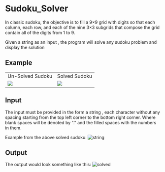 # Sudoku_Solver

In classic sudoku, the objective is to fill a 9×9 grid with digits so that each column, each row, and each of the nine 3×3 subgrids that compose the grid contain all of the digits from 1 to 9.

Given a string as an input , the program will solve any sudoku problem and display the solution

## Example
<table>
  <tr>
     <td>Un-Solved Sudoku</td>
     <td>Solved Sudoku</td>
  </tr>
  <tr>
    <td><img src="https://user-images.githubusercontent.com/55634510/83307969-70e78e80-a223-11ea-9cd3-e09c81d7e282.PNG"></td>
    <td><img src="https://user-images.githubusercontent.com/55634510/83307979-77760600-a223-11ea-8ffb-3a088e9efe47.PNG"></td>
    
  </tr>
 </table>
 
 ## Input
 
 The input must be provided in the form a string , each character without any spacing starting from the top left corner to the bottom right corner. Where blank spaces will be denoted by "." and the filled spaces with the numbers in them.
 
 Example from the above solved sudoku:
 ![string](https://user-images.githubusercontent.com/55634510/83307976-75ac4280-a223-11ea-820c-3bbae139be3b.PNG)
 
 ## Output
 
 The output would look something like this:
 ![solved](https://user-images.githubusercontent.com/55634510/83308290-21ee2900-a224-11ea-8c01-b0c32647f181.PNG)
